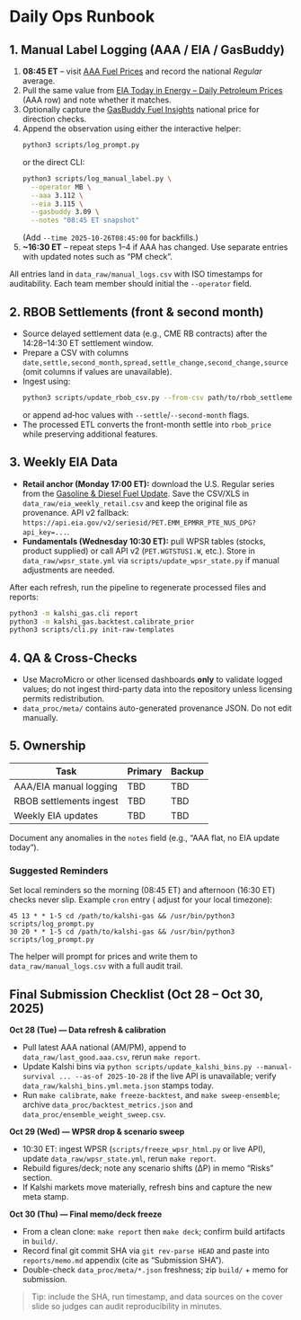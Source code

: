 # Daily Ops Runbook

## 1. Manual Label Logging (AAA / EIA / GasBuddy)

1. **08:45 ET** – visit [AAA Fuel Prices](https://gasprices.aaa.com/) and record the national *Regular* average.
2. Pull the same value from [EIA Today in Energy – Daily Petroleum Prices](https://www.eia.gov/todayinenergy/prices.php) (AAA row) and note whether it matches.
3. Optionally capture the [GasBuddy Fuel Insights](https://www.gasbuddy.com/charts) national price for direction checks.
4. Append the observation using either the interactive helper:
   ```bash
   python3 scripts/log_prompt.py
   ```
   or the direct CLI:
   ```bash
   python3 scripts/log_manual_label.py \
     --operator MB \
     --aaa 3.112 \
     --eia 3.115 \
     --gasbuddy 3.09 \
     --notes "08:45 ET snapshot"
   ```
   (Add `--time 2025-10-26T08:45:00` for backfills.)
5. **~16:30 ET** – repeat steps 1–4 if AAA has changed. Use separate entries with updated notes such as “PM check”.

All entries land in `data_raw/manual_logs.csv` with ISO timestamps for auditability. Each team member should initial the `--operator` field.

## 2. RBOB Settlements (front & second month)

- Source delayed settlement data (e.g., CME RB contracts) after the 14:28–14:30 ET settlement window.
- Prepare a CSV with columns `date,settle,second_month,spread,settle_change,second_change,source` (omit columns if values are unavailable).
- Ingest using:
  ```bash
  python3 scripts/update_rbob_csv.py --from-csv path/to/rbob_settlements.csv
  ```
  or append ad‑hoc values with `--settle`/`--second-month` flags.
- The processed ETL converts the front-month settle into `rbob_price` while preserving additional features.

## 3. Weekly EIA Data

- **Retail anchor (Monday 17:00 ET):** download the U.S. Regular series from the [Gasoline & Diesel Fuel Update](https://www.eia.gov/petroleum/gasdiesel/). Save the CSV/XLS in `data_raw/eia_weekly_retail.csv` and keep the original file as provenance. API v2 fallback: `https://api.eia.gov/v2/seriesid/PET.EMM_EPMRR_PTE_NUS_DPG?api_key=...`.
- **Fundamentals (Wednesday 10:30 ET):** pull WPSR tables (stocks, product supplied) or call API v2 (`PET.WGTSTUS1.W`, etc.). Store in `data_raw/wpsr_state.yml` via `scripts/update_wpsr_state.py` if manual adjustments are needed.

After each refresh, run the pipeline to regenerate processed files and reports:
```bash
python3 -m kalshi_gas.cli report
python3 -m kalshi_gas.backtest.calibrate_prior
python3 scripts/cli.py init-raw-templates
```

## 4. QA & Cross-Checks

- Use MacroMicro or other licensed dashboards **only** to validate logged values; do not ingest third-party data into the repository unless licensing permits redistribution.
- `data_proc/meta/` contains auto-generated provenance JSON. Do not edit manually.

## 5. Ownership

| Task | Primary | Backup |
| ---- | ------- | ------ |
| AAA/EIA manual logging | TBD | TBD |
| RBOB settlements ingest | TBD | TBD |
| Weekly EIA updates | TBD | TBD |

Document any anomalies in the `notes` field (e.g., “AAA flat, no EIA update today”).

### Suggested Reminders

Set local reminders so the morning (08:45 ET) and afternoon (16:30 ET) checks never slip. Example `cron` entry (
adjust for your local timezone):

```
45 13 * * 1-5 cd /path/to/kalshi-gas && /usr/bin/python3 scripts/log_prompt.py
30 20 * * 1-5 cd /path/to/kalshi-gas && /usr/bin/python3 scripts/log_prompt.py
```

The helper will prompt for prices and write them to `data_raw/manual_logs.csv` with a full audit trail.

## Final Submission Checklist (Oct 28 – Oct 30, 2025)

**Oct 28 (Tue) — Data refresh & calibration**
- Pull latest AAA national (AM/PM), append to `data_raw/last_good.aaa.csv`, rerun `make report`.
- Update Kalshi bins via `python scripts/update_kalshi_bins.py --manual-survival ... --as-of 2025-10-28` if the live API is unavailable; verify `data_raw/kalshi_bins.yml.meta.json` stamps today.
- Run `make calibrate`, `make freeze-backtest`, and `make sweep-ensemble`; archive `data_proc/backtest_metrics.json` and `data_proc/ensemble_weight_sweep.csv`.

**Oct 29 (Wed) — WPSR drop & scenario sweep**
- 10:30 ET: ingest WPSR (`scripts/freeze_wpsr_html.py` or live API), update `data_raw/wpsr_state.yml`, rerun `make report`.
- Rebuild figures/deck; note any scenario shifts (ΔP) in memo “Risks” section.
- If Kalshi markets move materially, refresh bins and capture the new meta stamp.

**Oct 30 (Thu) — Final memo/deck freeze**
- From a clean clone: `make report` then `make deck`; confirm build artifacts in `build/`.
- Record final git commit SHA via `git rev-parse HEAD` and paste into `reports/memo.md` appendix (cite as “Submission SHA”).
- Double-check `data_proc/meta/*.json` freshness; zip `build/` + memo for submission.

> Tip: include the SHA, run timestamp, and data sources on the cover slide so judges can audit reproducibility in minutes.
